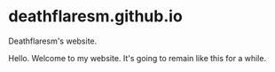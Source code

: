 # deathflaresm.github.io
Deathflaresm's website.

Hello. Welcome to my website. It's going to remain like this for a while.
